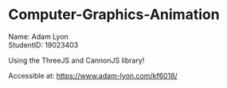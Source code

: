 # Computer-Graphics-Animation

Name: Adam Lyon
</br>
StudentID: 19023403

Using the ThreeJS and CannonJS library!

Accessible at: https://www.adam-lyon.com/kf6018/
